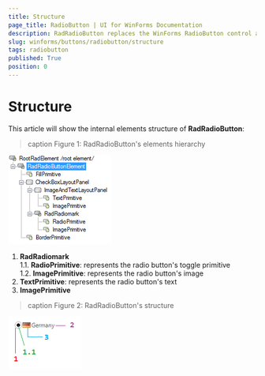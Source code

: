 ```yaml
---
title: Structure
page_title: RadioButton | UI for WinForms Documentation
description: RadRadioButton replaces the WinForms RadioButton control and adds robust data binding, state management, and design options. 
slug: winforms/buttons/radiobutton/structure
tags: radiobutton
published: True
position: 0
---
```


# Structure

This article will show the internal elements structure of __RadRadioButton__:

>caption Figure 1: RadRadioButton's elements hierarchy

![buttons-radiobutton-structure 001](images/buttons-radiobutton-structure001.png)

1. __RadRadiomark__ <br>
	1\.1\. __RadioPrimitive__: represents the radio button's toggle primitive <br>
	1\.2\. __ImagePrimitive__: represents the radio button's image
2. __TextPrimitive__: represents the radio button's text
3. __ImagePrimitive__

>caption Figure 2: RadRadioButton's structure

![buttons-radiobutton-structure002](images/buttons-radiobutton-structure002.png)

